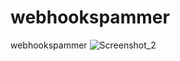 # webhookspammer
webhookspammer
![Screenshot_2](https://user-images.githubusercontent.com/101303236/208839313-6785864b-befe-45af-8014-f9a49fffa85f.png)
